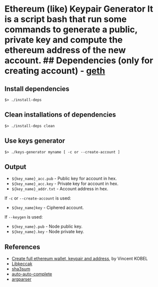 # Ethereum (like) Keypair Generator It is a script bash that run some commands to generate a public, private key and compute the ethereum address of the new account.  ## Dependencies (only for creating account) - [geth](https://github.com/ethereum/go-ethereum/wiki/geth)

## Install dependencies
```
$> ./install-deps
```

## Clean installations of dependencies
```
$> ./install-deps clean
```

## Use keys generator
```
$> ./keys-generator myname [ -c or --create-account ]
```

## Output
- `${key_name}_acc.pub` - Public key for account in hex.
- `${key_name}_acc.key` - Private key for account in hex.
- `${key_name}_addr.txt` - Account address in hex.

If `-c` or `--create-account` is used:
- `${key_name}key` - Ciphered account.

If `--keygen` is used:
- `${key_name}.pub` - Node public key.
- `${key_name}.key` - Node private key.

## References
- [Create full ethereum wallet, keypair and address](https://kobl.one/blog/create-full-ethereum-keypair-and-address/), by Vincent KOBEL
- [Libkeccak](https://github.com/maandree/libkeccak)
- [sha3sum](https://github.com/maandree/sha3sum)
- [auto-auto-complete](https://github.com/maandree/auto-auto-complete)
- [argparser](https://github.com/maandree/argparser)
